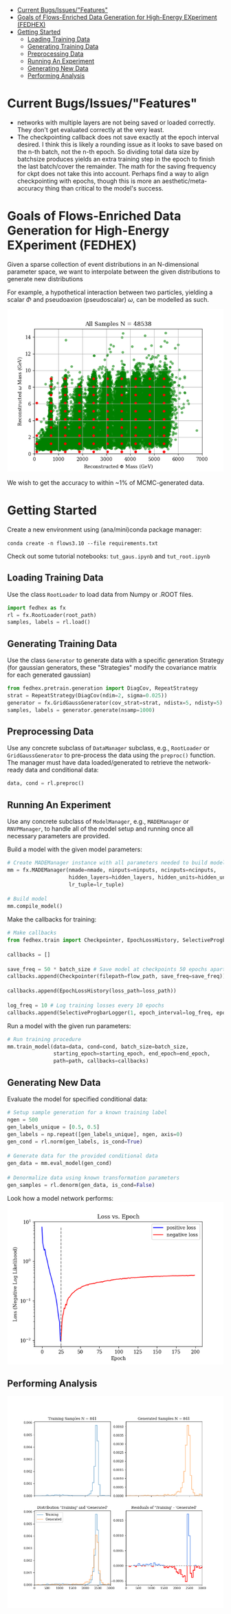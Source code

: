 <!--flows README-->
- [Current Bugs/Issues/"Features"](#current-bugsissuesfeatures)
- [Goals of Flows-Enriched Data Generation for High-Energy EXperiment (FEDHEX)](#goals-of-flows-enriched-data-generation-for-high-energy-experiment-fedhex)
- [Getting Started](#getting-started)
  - [Loading Training Data](#loading-training-data)
  - [Generating Training Data](#generating-training-data)
  - [Preprocessing Data](#preprocessing-data)
  - [Running An Experiment](#running-an-experiment)
  - [Generating New Data](#generating-new-data)
  - [Performing Analysis](#performing-analysis)


# Current Bugs/Issues/"Features"
 - networks with multiple layers are not being saved or loaded correctly. They don't get evaluated correctly at the very least.
 - The checkpointing callback does not save exactly at the epoch interval desired. I think this is likely a rounding issue as it looks to save based on the n-th batch, not the n-th epoch. So dividing total data size by batchsize produces yields an extra training step in the epoch to finish the last batch/cover the remainder. The math for the saving frequency for ckpt does not take this into account. Perhaps find a way to align checkpointing with epochs, though this is more an aesthetic/meta-accuracy thing than critical to the model's success.


# Goals of Flows-Enriched Data Generation for High-Energy EXperiment (FEDHEX) 

Given a sparse collection of event distributions in an N-dimensional parameter space, we want to interpolate between the given distributions to generate new distributions

For example, a hypothetical interaction between two particles, yielding a scalar $\Phi$ and pseudoaxion (pseudoscalar) $\omega$, can be modelled as such.

![Sparse grid of distributions between which our framework can estimate an intermediate distribution by interpolating the features of nearby distributions.](readme_imgs/plotroot.png "10x10 Sparse Grid of Reconstructed Particle Masses")

We wish to get the accuracy to within ~1% of MCMC-generated data.


# Getting Started

Create a new environment using (ana/mini)conda package manager:

```conda create -n flows3.10 --file requirements.txt```

Check out some tutorial notebooks: ``tut_gaus.ipynb`` and ``tut_root.ipynb``


## Loading Training Data

Use the class ``RootLoader`` to load data from Numpy or .ROOT files.
```py
import fedhex as fx
rl = fx.RootLoader(root_path)
samples, labels = rl.load()
```


## Generating Training Data

Use the class ``Generator`` to generate data with a specific generation Strategy (for gaussian generators, these "Strategies" modify the covariance matrix for each generated gaussian)
``` py
from fedhex.pretrain.generation import DiagCov, RepeatStrategy
strat = RepeatStrategy(DiagCov(ndim=2, sigma=0.025))
generator = fx.GridGaussGenerator(cov_strat=strat, ndistx=5, ndisty=5)
samples, labels = generator.generate(nsamp=1000)
```


## Preprocessing Data

Use any concrete subclass of `DataManager` subclass, e.g., `RootLoader` or `GridGaussGenerator` to pre-process the data using the `preproc()` function. The manager must have data loaded/generated to retrieve the network-ready data and conditional data:
``` py
data, cond = rl.preproc()
```


## Running An Experiment

Use any concrete subclass of ``ModelManager``, e.g., `MADEManager` or `RNVPManager`, to handle all of the model setup and running once all necessary parameters are provided.

Build a model with the given model parameters:
``` py
# Create MADEManager instance with all parameters needed to build model
mm = fx.MADEManager(nmade=nmade, ninputs=ninputs, ncinputs=ncinputs,
                    hidden_layers=hidden_layers, hidden_units=hidden_units,
                    lr_tuple=lr_tuple)

# Build model
mm.compile_model()
```

Make the callbacks for training:
``` py
# Make callbacks
from fedhex.train import Checkpointer, EpochLossHistory, SelectiveProgbarLogger

callbacks = []

save_freq = 50 * batch_size # Save model at checkpoints 50 epochs apart
callbacks.append(Checkpointer(filepath=flow_path, save_freq=save_freq))

callbacks.append(EpochLossHistory(loss_path=loss_path))

log_freq = 10 # Log training losses every 10 epochs
callbacks.append(SelectiveProgbarLogger(1, epoch_interval=log_freq, epoch_end=end_epoch))
```

Run a model with the given run parameters:

``` py
# Run training procedure
mm.train_model(data=data, cond=cond, batch_size=batch_size,
               starting_epoch=starting_epoch, end_epoch=end_epoch,
               path=path, callbacks=callbacks)
```


## Generating New Data

Evaluate the model for specified conditional data:
``` py
# Setup sample generation for a known training label
ngen = 500
gen_labels_unique = [0.5, 0.5]
gen_labels = np.repeat([gen_labels_unique], ngen, axis=0)
gen_cond = rl.norm(gen_labels, is_cond=True)

# Generate data for the provided conditional data
gen_data = mm.eval_model(gen_cond)

# Denormalize data using known transformation parameters
gen_samples = rl.denorm(gen_data, is_cond=False)
```

Look how a model network performs:
![The training loss of the flow as it trains. Plotted is the loss on the y-axis in log-scale against the epoch at which it was recorded on the x-axis. When the losss becomes negative, its absolute value is plotted.](readme_imgs/loss.png "The training losses of a flow with 10 bijections, 1 layer and 128 parameters per bijection.")


## Performing Analysis

![Analysis of training and generated data for the same label. Four plots are shown: the top row showing each distribution individually, the bottom row showing them on the same plot with the same scale and their binned residuals.](readme_imgs/res.png "Comparison between training and generated data on label (Phi=2464, Omega=5.125)")